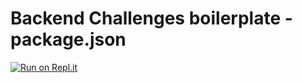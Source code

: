 # Backend Challenges boilerplate - package.json
[![Run on Repl.it](https://repl.it/badge/github/ElliotFriend/boilerplate-npm)](https://repl.it/github/ElliotFriend/boilerplate-npm)
